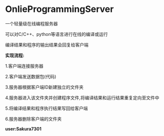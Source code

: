 # OnlieProgrammingServer

一个轻量级在线编程服务器

可以对C/C++、python等语言进行在线的编译或运行

编译结果和程序的输出结果会回复给客户端

**实现流程:**

  1.客户端连接服务器
  
  2.客户端发送数据包(代码)
  
  3.服务器根据客户端ID新建独立的文件夹
  
  4.服务器进入该文件夹并创建程序文件,将编译结果和运行结果重复定向至文件中
  
  5.将编译结果和程序执行结果写回给客户端
  
  6.服务器删除客户端的文件夹

**user:Sakura7301**
